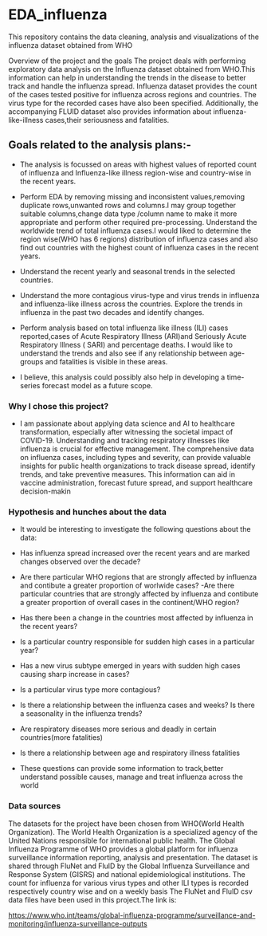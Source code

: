 # EDA_influenza
This repository contains the data cleaning, analysis and visualizations of the influenza dataset obtained from WHO

Overview of the project and the goals
The project deals with performing exploratory data analysis on the Influenza dataset obtained from WHO.This information can help in understanding the trends in the disease to better track and handle the influenza spread. Influenza dataset provides the count of the cases tested positive for influenza across regions and countries. The virus type for the recorded cases have also been specified. Additionally, the accompanying FLUID dataset also provides information about influenza-like-illness cases,their seriousness and fatalities.

## Goals related to the analysis plans:-
*  The analysis is focussed on areas with highest values of reported count of influenza and Influenza-like illness region-wise and country-wise in the recent years.

* Perform EDA by removing missing and inconsistent values,removing duplicate rows,unwanted rows and columns.I may group together suitable columns,change data type /column name to make it more appropriate and perform other required pre-processing. Understand the worldwide trend of total influenza cases.I would liked to determine the region wise(WHO has 6 regions) distribution of influenza cases and also find out countries with the highest count of influenza cases in the recent years.

* Understand the recent yearly and seasonal trends in the selected countries.

* Understand the more contagious virus-type and virus trends in influenza and influenza-like illness across the countries. Explore the trends in influenza in the past two decades and identify changes.

* Perform analysis based on total influenza like illness (ILI) cases reported,cases of Acute Respiratory Illness (ARI)and Seriously Acute Respiratory Illness ( SARI) and percentage deaths. I would like to understand the trends and also see if any relationship between age-groups and fatalities is visible in these areas.

* I believe, this analysis could possibly also help in developing a time-series forecast model as a future scope.

### Why I chose this project?
* I am passionate about applying data science and AI to healthcare transformation, especially after witnessing the societal impact of COVID-19. Understanding and tracking respiratory illnesses like influenza is crucial for effective management. The comprehensive data on influenza cases, including types and severity, can provide valuable insights for public health organizations to track disease spread, identify trends, and take preventive measures. This information can aid in vaccine administration, forecast future spread, and support healthcare decision-makin

### Hypothesis and hunches about the data
* It would be interesting to investigate the following questions about the data:

* Has influenza spread increased over the recent years and are marked changes observed over the decade?
* Are there particular WHO regions that are strongly affected by influenza and contibute a greater proportion of worlwide cases? -Are there particular countries that are strongly affected by influenza and contibute a greater proportion of overall cases in the continent/WHO region?
* Has there been a change in the countries most affected by influenza in the recent years?
* Is a particular country responsible for sudden high cases in a particular year?
* Has a new virus subtype emerged in years with sudden high cases causing sharp increase in cases?
* Is a particular virus type more contagious?
* Is there a relationship between the influenza cases and weeks? Is there a seasonality in the influenza trends?
* Are respiratory diseases more serious and deadly in certain countries(more fatalities)
* Is there a relationship between age and respiratory illness fatalities
* These questions can provide some information to track,better understand possible causes, manage and treat influenza across the world
### Data sources
The datasets for the project have been chosen from WHO(World Health Organization). The World Health Organization is a specialized agency of the United Nations responsible for international public health. The Global Influenza Programme of WHO provides a global platform for influenza surveillance information reporting, analysis and presentation. The dataset is shared through FluNet and FluID by the Global Influenza Surveillance and Response System (GISRS) and national epidemiological institutions. The count for influenza for various virus types and other ILI types is recorded respectively country wise and on a weekly basis The FluNet and FluID csv data files have been used in this project.The link is:

https://www.who.int/teams/global-influenza-programme/surveillance-and-monitoring/influenza-surveillance-outputs
